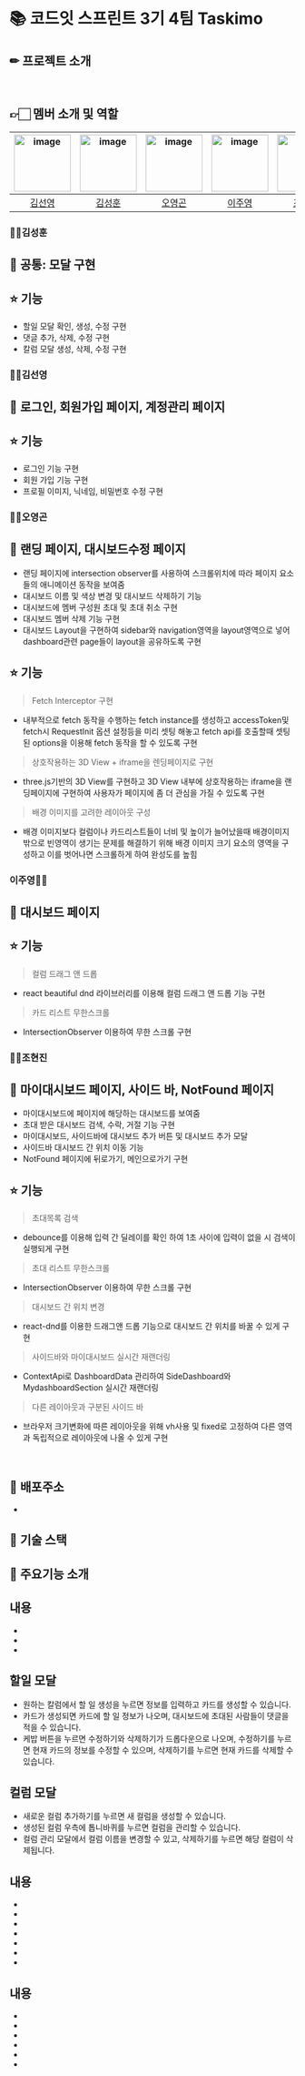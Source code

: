 # 📚 코드잇 스프린트 3기 4팀 Taskimo




## ✏ 프로젝트 소개



</br>





## 👉🏻 멤버 소개 및 역할

| <img width="100"  alt="image" src="https://github.com/Codeit3-part3-team4/Taskify/assets/126558640/6d4f4d70-1b3d-4d69-9170-60e848102c88"> | <img width="100" alt="image" src="https://avatars.githubusercontent.com/u/129745640?v=4"> | <img width="100" alt="image" src='https://avatars.githubusercontent.com/u/68732996?v=4'> | <img width="100"  alt="image" src="https://github.com/Codeit3-part3-team4/Taskify/assets/126558640/0932792e-f5de-412b-940f-5c3c8b94f6c8"> | <img width="100" alt="image" src="https://avatars.githubusercontent.com/u/126558640?v=4"> |
| :-: | :-: | :-: | :-: | :-: |
| [김선영](https://github.com/kimsuns) | [김성훈](https://github.com/huniiiiii) | [오영곤](https://github.com/ohddang) | [이주영](https://github.com/2zzzyoung) | [조현진](https://github.com/ahrrrl) |



###  🙍‍♂️김성훈  

## 📖 공통: 모달 구현 </br>

## ⭐ 기능
- 할일 모달 확인, 생성, 수정 구현  
- 댓글 추가, 삭제, 수정 구현
- 칼럼 모달 생성, 삭제, 수정 구현


###  🙍‍♀️김선영

## 📖 로그인, 회원가입 페이지, 계정관리 페이지

## ⭐ 기능 
- 로그인 기능 구현
- 회원 가입 기능 구현
- 프로필 이미지, 닉네임, 비밀번호 수정 구현
  

###  🙍‍♂️오영곤

## 📖 랜딩 페이지, 대시보드수정 페이지
- 랜딩 페이지에 intersection observer를 사용하여 스크롤위치에 따라 페이지 요소들의 애니메이션 동작을 보여줌
- 대시보드 이름 및 색상 변경 및 대시보드 삭제하기 기능
- 대시보드에 멤버 구성원 초대 및 초대 취소 구현
- 대시보드 멤버 삭제 기능 구현
- 대시보드 Layout을 구현하여 sidebar와 navigation영역을 layout영역으로 넣어 dashboard관련 page들이 layout을 공유하도록 구현

## ⭐ 기능
> Fetch Interceptor 구현
- 내부적으로 fetch 동작을 수행하는 fetch instance를 생성하고 accessToken및 fetch시 RequestInit 옵션 설정등을 미리 셋팅 해놓고 fetch api를 호출할때
셋팅된 options을 이용해 fetch 동작을 할 수 있도록 구현 

> 상호작용하는 3D View + iframe을 렌딩페이지로 구현
- three.js기반의 3D View를 구현하고 3D View 내부에 상호작용하는 iframe을 랜딩페이지에 구현하여 사용자가 페이지에
좀 더 관심을 가질 수 있도록 구현

> 배경 이미지를 고려한 레이아웃 구성
- 배경 이미지보다 컬럼이나 카드리스트들이 너비 및 높이가 늘어났을때 배경이미지 밖으로 빈영역이 생기는 문제를 해결하기 위해
배경 이미지 크기 요소의 영역을 구성하고 이를 벗어나면 스크롤하게 하여 완성도를 높힘

###  이주영🙍‍♀️

## 📖 대시보드 페이지

## ⭐ 기능
> 컬럼 드래그 앤 드롭
- react beautiful dnd 라이브러리를 이용해 컬럼 드래그 앤 드롭 기능 구현
  
> 카드 리스트 무한스크롤
- IntersectionObserver 이용하여 무한 스크롤 구현
  

###  🙍‍♂️조현진

## 📖 마이대시보드 페이지, 사이드 바, NotFound 페이지
- 마이대시보드에 페이지에 해당하는 대시보드를 보여줌
- 초대 받은 대시보드 검색, 수락, 거절 기능 구현
- 마이대시보드, 사이드바에 대시보드 추가 버튼 및 대시보드 추가 모달
- 사이드바 대시보드 간 위치 이동 기능
- NotFound 페이지에 뒤로가기, 메인으로가기 구현

## ⭐ 기능
> 초대목록 검색
- debounce를 이용해 입력 간 딜레이를 확인 하여 1초 사이에 입력이 없을 시 검색이 실행되게 구현
> 초대 리스트 무한스크롤
- IntersectionObserver 이용하여 무한 스크롤 구현
> 대시보드 간 위치 변경
- react-dnd를 이용한 드래그앤 드롭 기능으로 대시보드 간 위치를 바꿀 수 있게 구현
> 사이드바와 마이대시보드 실시간 재랜더링
- ContextApi로 DashboardData 관리하여 SideDashboard와 MydashboardSection 실시간 재랜더링
> 다른 레이아웃과 구분된 사이드 바
- 브라우저 크기변화에 따른 레이아웃을 위해 vh사용 및 fixed로 고정하여 다른 영역과 독립적으로 레이아웃에 나올 수 있게 구현
</br>

## 📃 배포주소

- 

## 💾 기술 스택




## 🔔 주요기능 소개

##  **내용**



- 
- 
- 

## **할일 모달**

- 원하는 칼럼에서 할 일 생성을 누르면 정보를 입력하고 카드를 생성할 수 있습니다.
- 카드가 생성되면 카드에 할 일 정보가 나오며, 대시보드에 초대된 사람들이 댓글을 적을 수 있습니다.
- 케밥 버튼을 누르면 수정하기와 삭제하기가 드롭다운으로 나오며, 수정하기를 누르면 현재 카드의 정보를 수정할 수 있으며, 삭제하기를 누르면 현재 카드를 삭제할 수 있습니다.


## **컬럼 모달**

- 새로운 컬럼 추가하기를 누르면 새 컬럼을 생성할 수 있습니다.
- 생성된 컬럼 우측에 톱니바퀴를 누르면 컬럼을 관리할 수 있습니다.
- 컬럼 관리 모달에서 컬럼 이름을 변경할 수 있고, 삭제하기를 누르면 해당 컬럼이 삭제됩니다. 

## **내용**






- 
- 
- 
- 
- 
- 
- 

## **내용**






- 
- 
- 
- 
- 
- 
